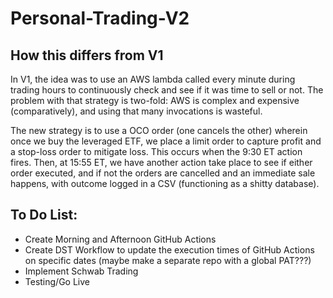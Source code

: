 # Personal-Trading-V2
 
## How this differs from V1
In V1, the idea was to use an AWS lambda called every minute during trading hours to continuously check and see if it was time to sell or not.
The problem with that strategy is two-fold:  AWS is complex and expensive (comparatively), and using that many invocations is wasteful.

The new strategy is to use a OCO order (one cancels the other) wherein once we buy the leveraged ETF, we place a limit order to capture profit and a stop-loss order to mitigate loss.  This occurs when the 9:30 ET action fires.  Then, at 15:55 ET, we have another action take place to see if either order executed, and if not the orders are cancelled and an immediate sale happens, with outcome logged in a CSV (functioning as a shitty database).

## To Do List:
- Create Morning and Afternoon GitHub Actions
- Create DST Workflow to update the execution times of GitHub Actions on specific dates (maybe make a separate repo with a global PAT???)
- Implement Schwab Trading
- Testing/Go Live